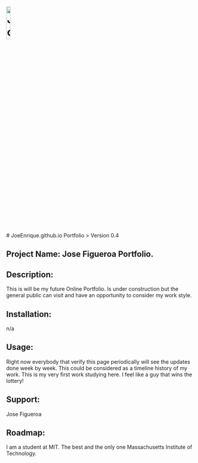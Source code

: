 <h1><img src="https://joeenrique.github.io/resources/images/joe_id_4.png" alt="JoeEnrique Portfolio" width="15%"></h1>
# JoeEnrique.github.io
Portfolio
> Version 0.4


## Project Name: Jose Figueroa Portfolio.  

## Description:
This is will be my future Online Portfolio. Is under construction but the general public can visit and have an opportunity to consider my work style.

## Installation:
n/a

## Usage:
Right now everybody that verify this page periodically will see the updates done week by week. This could be considered as a timeline history of my work. This is my very first work studying here. I feel like a guy that wins the lottery!

## Support:
Jose Figueroa 

## Roadmap:
I am a student at MIT. The best and the only one Massachusetts Institute of Technology.
